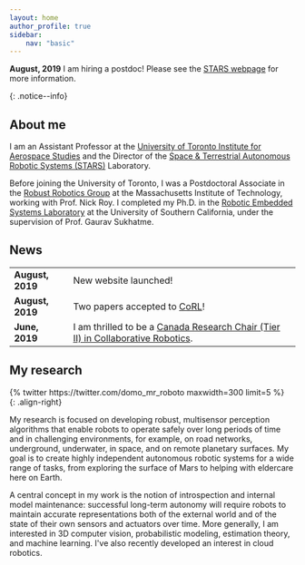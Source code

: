 ```yaml
---
layout: home
author_profile: true
sidebar:
    nav: "basic"
---
```

<p>
<strong>August, 2019</strong> I am hiring a postdoc! Please see the <a href="http://starslab.ca">STARS webpage</a> for more information.
</p>{: .notice--info}

<h2 id="jk_about"> About me</h2>
<p>
    I am an Assistant Professor at the <a href="http://utias.utoronto.ca">University of Toronto Institute for Aerospace Studies</a> and the Director of the <a href="http://starslab.ca">Space & Terrestrial Autonomous Robotic Systems (STARS)</a> Laboratory. 
</p>
<p>
    Before joining the University of Toronto, I was a Postdoctoral Associate in the <a href="https://groups.csail.mit.edu/rrg/">Robust Robotics Group</a> at the Massachusetts Institute of Technology, working with Prof. Nick Roy. I completed my Ph.D. in the <a href="https://robotics.usc.edu/resl/">Robotic Embedded Systems Laboratory</a> at the University of Southern California, under the supervision of Prof. Gaurav Sukhatme.
</p>



<h2 id="jk_news"> <i class="far fa-newspaper"></i> News</h2>
<div class='jk_news'>
    <table>
        <tr> <td> <strong> August, 2019</strong> </td> <td> New website launched!</td> </tr>
        <tr> <td> <strong> August, 2019</strong></td> <td> Two papers accepted to <a href='https://www.robot-learning.org/'>CoRL</a>!</td> </tr>
        <tr> <td> <strong> June, 2019</strong> </td> <td>I am thrilled to be a <a href='http://www.chairs-chaires.gc.ca/media-medias/lists-listes/2019/october-octobre-eng.aspx'>Canada Research Chair (Tier II) in Collaborative Robotics</a>.</td> </tr>
    </table>
</div>

<h2 id="jk_research"> My research</h2>

<div id='jk_twitter'>
{% twitter https://twitter.com/domo_mr_roboto maxwidth=300 limit=5 %}
</div>{: .align-right}

<p>
    My research is focused on developing robust, multisensor perception algorithms that enable robots to operate safely over long periods of time and in challenging environments, for example, on road networks, underground, underwater, in space, and on remote planetary surfaces. My goal is to create highly independent autonomous robotic systems for a wide range of tasks, from exploring the surface of Mars to helping with eldercare here on Earth. 
</p>



<p>    
    A central concept in my work is the notion of introspection and internal model maintenance: successful long-term autonomy will require robots to maintain accurate representations both of the external world and of the state of their own sensors and actuators over time. More generally, I am interested in 3D computer vision, probabilistic modeling, estimation theory, and machine learning. I've also recently developed an interest in cloud robotics.
</p>